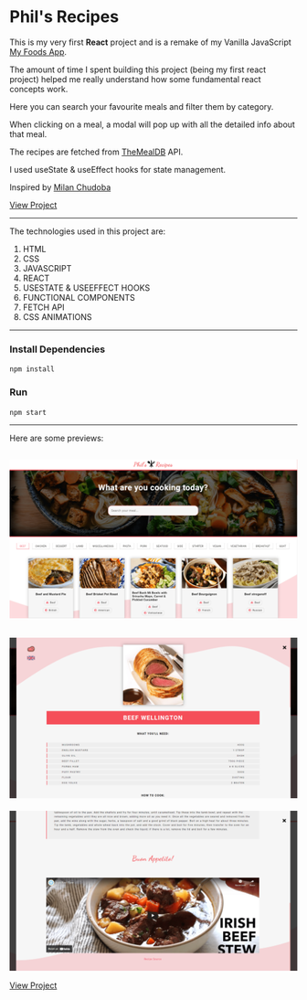 # Phil's Recipes

This is my very first **React** project and is a remake of my Vanilla JavaScript [My Foods App](https://github.com/philipHinch/my-foods-app).

The amount of time I spent building this project (being my first react project) helped me really understand how some fundamental react concepts work.

Here you can search your favourite meals and filter them by category. 

When clicking on a meal, a modal will pop up with all the detailed info about that meal.

The recipes are fetched from [TheMealDB](https://www.themealdb.com/) API.

I used useState & useEffect hooks for state management. 

Inspired by [Milan Chudoba](https://dribbble.com/shots/6085508/attachments/6085508-Mamine-Recepty-TV-JOJ?mode=media)

[View Project](https://phils-recipes.netlify.app/)

---

The technologies used in this project are:

1. HTML
2. CSS
3. JAVASCRIPT
4. REACT
5. USESTATE & USEEFFECT HOOKS
6. FUNCTIONAL COMPONENTS
7. FETCH API
8. CSS ANIMATIONS

---

### Install Dependencies

```
npm install
```

### Run

```
npm start
```

---

Here are some previews:

![This is a preview](./src/assets/preview1.png)
---
![This is a preview](./src/assets/preview2.png)
---
![This is a preview](./src/assets/preview3.png)

[View Project](https://phils-recipes.netlify.app/)



